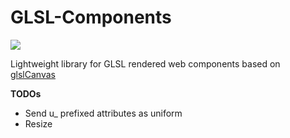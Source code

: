 # GLSL-Components

![](http://pixelscommander.com/polygon/glsl-components/preloader.gif)

Lightweight library for GLSL rendered web components based on [glslCanvas](https://github.com/patriciogonzalezvivo/glslCanvas.git)

**TODOs**

* Send u_ prefixed attributes as uniform
* Resize
